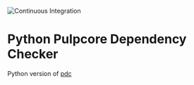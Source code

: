 ![Continuous Integration](https://github.com/fao89/pypdc/workflows/Continuous%20Integration/badge.svg)

# Python Pulpcore Dependency Checker

Python version of [pdc](https://github.com/fao89/pdc)
